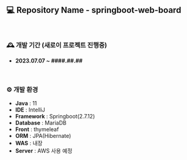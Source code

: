## 💻 Repository Name - springboot-web-board
<br>

### 🕰️ 개발 기간 (새로이 프로젝트 진행중)
- **2023.07.07 ~ ####.##.##**

<br>

### ⚙️ 개발 환경
- **Java** : 11
- **IDE** : IntelliJ
- **Framework** : Springboot(2.7.12)
- **Database** : MariaDB
- **Front** : thymeleaf
- **ORM** : JPA(Hibernate)
- **WAS** : 내장
- **Server** : AWS 사용 예정

